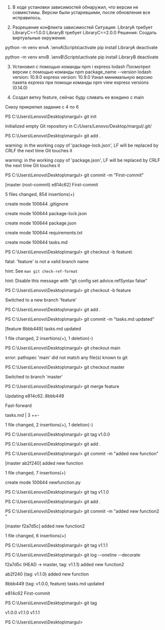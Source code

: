 1. В ходе установки зависимостей обнаружил, что версии не совместимы. Версии были устаревшими, после обновления все исправилось. 

2. Разрешение конфликта зависимостей
Ситуация:
LibraryA требует LibraryC==1.0.0
LibraryB требует LibraryC==2.0.0
Решения:
Создать виртуальные окружения:

python -m venv envA
.\envA\Scripts\activate
pip install LibraryA
deactivate

python -m venv envB
.\envB\Scripts\activate
pip install LibraryB
deactivate

3. Установил с помощью команды npm i express lodash
Посмотрел версии с помощью команды npm package_name --version
lodash version: 10.9.0
express version: 10.9.0
Узнал минимальную версию пакета express при помощи команды npm view express versions (0.14.0)

4. Создал ветку feature, сейчас буду сливать ее воедино с main

Снизу прикрепил задание с 4 по 6

PS C:\Users\Lenovo\Desktop\margul> git init 

Initialized empty Git repository in C:/Users/Lenovo/Desktop/margul/.git/

PS C:\Users\Lenovo\Desktop\margul> git add .

warning: in the working copy of 'package-lock.json', LF will be replaced by CRLF the next time Git touches it

warning: in the working copy of 'package.json', LF will be replaced by CRLF the next time Git touches it

PS C:\Users\Lenovo\Desktop\margul> git commit -m "First-commit" 

[master (root-commit) e814c62] First-commit

 5 files changed, 854 insertions(+)
 
 create mode 100644 .gitignore
 
 create mode 100644 package-lock.json
 
 create mode 100644 package.json
 
 create mode 100644 requirements.txt
 
 create mode 100644 tasks.md
 
PS C:\Users\Lenovo\Desktop\margul> git checkout -b feature\

fatal: 'feature\' is not a valid branch name

hint: See `man git check-ref-format`

hint: Disable this message with "git config set advice.refSyntax false"

PS C:\Users\Lenovo\Desktop\margul> git checkout -b feature

Switched to a new branch 'feature'

PS C:\Users\Lenovo\Desktop\margul> git add .

PS C:\Users\Lenovo\Desktop\margul> git commit -m "tasks.md updated"

[feature 8bbb449] tasks.md updated

 1 file changed, 2 insertions(+), 1 deletion(-)
 
PS C:\Users\Lenovo\Desktop\margul> git checkout main

error: pathspec 'main' did not match any file(s) known to git

PS C:\Users\Lenovo\Desktop\margul> git checkout master

Switched to branch 'master'

PS C:\Users\Lenovo\Desktop\margul> git merge feature 

Updating e814c62..8bbb449

Fast-forward

 tasks.md | 3 ++-
 
 1 file changed, 2 insertions(+), 1 deletion(-)
 
PS C:\Users\Lenovo\Desktop\margul> git tag v1.0.0

>>
>>
PS C:\Users\Lenovo\Desktop\margul> git add .    

PS C:\Users\Lenovo\Desktop\margul> git commit -m "added new function" 

[master ab2f240] added new function

 1 file changed, 7 insertions(+)
 
 create mode 100644 newfunction.py
 
PS C:\Users\Lenovo\Desktop\margul> git tag v1.1.0

PS C:\Users\Lenovo\Desktop\margul> git add .

PS C:\Users\Lenovo\Desktop\margul> git commit -m "added new function2 "

[master f2a7d5c] added new function2

 1 file changed, 6 insertions(+)
 
PS C:\Users\Lenovo\Desktop\margul> git tag v1.1.1

PS C:\Users\Lenovo\Desktop\margul> git log --oneline --decorate

f2a7d5c (HEAD -> master, tag: v1.1.1) added new function2

ab2f240 (tag: v1.1.0) added new function

8bbb449 (tag: v1.0.0, feature) tasks.md updated

e814c62 First-commit

PS C:\Users\Lenovo\Desktop\margul> git tag

v1.0.0
v1.1.0
v1.1.1

PS C:\Users\Lenovo\Desktop\margul> 

